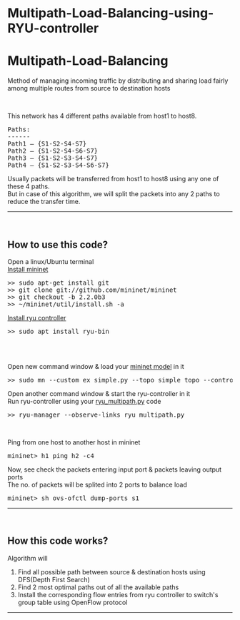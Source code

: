 # Multipath-Load-Balancing-using-RYU-controller
# Multipath-Load-Balancing

Method of managing incoming traffic by distributing and sharing load fairly among multiple routes from source to destination hosts

<br>



This network has 4 different paths available from host1 to host8. 
<pre>
Paths:
------
Path1 – {S1-S2-S4-S7}
Path2 – {S1-S2-S4-S6-S7}
Path3 – {S1-S2-S3-S4-S7}
Path4 – {S1-S2-S3-S4-S6-S7}
</pre>

Usually packets will be transferred from host1 to host8 using any one of these 4 paths. <br>
But in case of this algorithm, we will split the packets into any 2 paths to reduce the transfer time.
<br>
<hr style=\"border:0.5px solid gray\"> </hr>
<br>

## How to use this code?

Open a linux/Ubuntu terminal \
<a href="https://www.brianlinkletter.com/2014/12/how-to-install-mininet-sdn-network-simulator/">Install mininet</a>
<pre>
>> sudo apt-get install git
>> git clone git://github.com/mininet/mininet
>> git checkout -b 2.2.0b3
>> ~/mininet/util/install.sh -a
</pre>

<a href="https://www.howtoinstall.me/ubuntu/18-04/ryu-bin/">Install ryu controller</a>
<pre>
>> sudo apt install ryu-bin
</pre>
<br><br>

Open new command window & load your  <a href="./Topology Files/ex_simple.py">mininet model</a> in it
<pre>
>> sudo mn --custom ex_simple.py --topo simple_topo --controller=remote
</pre>

Open another command window & start the ryu-controller in it \
Run ryu-controller using your <a href="./ryu_multipath.py">ryu_multipath.py</a> code
<pre>
>> ryu-manager --observe-links ryu_multipath.py
</pre>
<br>

Ping from one host to another host in mininet
<pre>
mininet> h1 ping h2 -c4
</pre>

Now, see check the packets entering input port & packets leaving output ports \
The no. of packets will be splited into 2 ports to balance load
<pre>
mininet> sh ovs-ofctl dump-ports s1
</pre>

<hr style=\"border:0.5px solid gray\"> </hr>
<br>

## How this code works?

Algorithm will
1. Find all possible path between source & destination hosts using DFS(Depth First Search)
2. Find 2 most optimal paths out of all the available paths
3. Install the corresponding flow entries from ryu controller to switch's group table using OpenFlow protocol

<hr style=\"border:0.5px solid gray\"> </hr>
<br>


